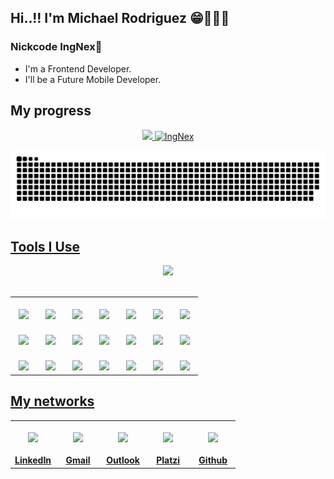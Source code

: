 ## Hi..!! I'm Michael Rodriguez 😁👨🏻‍🎓
### Nickcode IngNex🐺

- I'm a Frontend Developer.
- I'll be a Future Mobile Developer.

## My progress
<div align="center">
  <a href="https://github.com/ingnex">
  <img width="40%" src="https://github-readme-stats.vercel.app/api?username=ingnex&show_icons=true&theme=github_dark&include_all_commits=true&count_private=true"/>
  <img width="40%" src="https://github-readme-streak-stats.herokuapp.com?user=ingnex&theme=dracula&date_format=M%20j%5B%2C%20Y%5D" alt="IngNex" />
</div>

<div align="center">

![Snake animation](https://github.com/IngNex/IngNex/blob/output/github-contribution-grid-snake.svg)
</div>

## Tools I Use

<div align="center">
  <img width="30%" src="https://github-readme-stats.vercel.app/api/top-langs/?username=ingnex&layout=compact&langs_count=7&theme=github_dark"/>
</div>
<br/>
<table align="center">
  <tbody>
    <tr valign="top">
      <td width="10%" align="center">
       <a href="https://github.com/IngNex" target="_blank">
          <br/><img height="50em" src="https://cdn.svgporn.com/logos/html-5.svg"></a>
      </td>
      <td width="10%" align="center">
        <a href="https://github.com/IngNex" target="_blank">
          <br/><img height="50em" src="https://cdn.svgporn.com/logos/css-3.svg"><br/></a>
      </td>
      <td width="10%" align="center">
        <a href="https://github.com/IngNex" target="_blank">
          <br/><img height="50em" src="https://cdn.svgporn.com/logos/javascript.svg"></a>
      </td>
      <td width="10%" align="center">
        <a href="https://github.com/IngNex" target="_blank">
          <br/><img height="50em" src="https://cdn.svgporn.com/logos/react.svg"></a>
      </td>
      <td width="10%" align="center">
        <a href="https://github.com/IngNex" target="_blank">
          <br/><img height="50em" src="https://cdn.svgporn.com/logos/nodejs-icon.svg"></a>
      </td>
      <td width="10%" align="center">
        <a href="https://github.com/IngNex" target="_blank">
          <br/><img height="50em" src="https://cdn.svgporn.com/logos/php.svg"></a>
      </td>
      <td width="10%" align="center">
        <a href="https://github.com/IngNex" target="_blank">
          <br/><img height="50em" src="https://cdn.svgporn.com/logos/cpanel.svg">
        </a>
      </td>
    </tr>
    <tr valign="top">
      <td width="10%" align="center">
         <a href="https://github.com/IngNex" target="_blank">
          <br/><img height="50em" src="https://cdn.svgporn.com/logos/git-icon.svg">
        </a>
      </td>
      <td width="10%" align="center">
        <a href="https://github.com/IngNex" target="_blank">
          <br/><img height="50em" src="https://cdn.svgporn.com/logos/postman-icon.svg"></a>
      </td>
      <td width="10%" align="center">
        <a href="https://github.com/IngNex" target="_blank">
          <br/><img height="50em" src="https://cdn.svgporn.com/logos/vitejs.svg"></a>
      </td>
      <td width="10%" align="center">
          <a href="https://github.com/IngNex" target="_blank">
          <br/><img height="50em" src="https://cdn.svgporn.com/logos/figma.svg"></a>
      </td>
      <td width="10%" align="center">
        <a href="https://github.com/IngNex" target="_blank">
          <br/><img height="50em" src="https://cdn.svgporn.com/logos/python.svg">
        </a>
      </td>
      <td width="10%" align="center">
          <a href="https://github.com/IngNex" target="_blank">
          <br/><img height="50em" src="https://cdn.svgporn.com/logos/mysql.svg"></a>
      </td>
      <td width="10%" align="center">
        <a href="https://github.com/IngNex" target="_blank">
          <br/><img height="50em" src="https://cdn.svgporn.com/logos/xampp.svg">
        </a>
      </td>
    </tr>
    <tr valign="top">
      <td width="10%" align="center">
         <a href="https://github.com/IngNex" target="_blank">
          <br/><img height="50em" src="https://cdn.svgporn.com/logos/dart.svg">
        </a>
      </td>
      <td width="10%" align="center">
        <a href="https://github.com/IngNex" target="_blank">
          <br/><img height="50em" src="https://cdn.svgporn.com/logos/flutter.svg"></a>
      </td>
      <td width="10%" align="center">
        <a href="https://github.com/IngNex" target="_blank">
          <br/><img height="50em" src="https://cdn.svgporn.com/logos/android-vertical.svg"></a>
      </td>
      <td width="10%" align="center">
         <a href="https://github.com/IngNex" target="_blank">
          <br/><img height="50em" src="https://cdn.svgporn.com/logos/c-plusplus.svg">
        </a>
      </td>
      <td width="10%" align="center">
        <a href="https://github.com/IngNex" target="_blank">
          <br/><img height="50em" src="https://cdn.svgporn.com/logos/python.svg"></a>
      </td>
      <td width="10%" align="center">
          <a href="https://github.com/IngNex" target="_blank">
          <br/><img height="50em" src="https://cdn.svgporn.com/logos/java.svg"></a>
      </td>
      <td width="10%" align="center">
        <a href="https://github.com/IngNex" target="_blank">
          <br/><img height="50em" src="https://cdn.svgporn.com/logos/visual-studio-code.svg">
        </a>
      </td>
    </tr>
  </tbody>
</table>
  
## My networks
<table align="center">
  <tbody>
    <tr valign="top">
      <td width="20%" align="center">
        <a href="https://www.linkedin.com/in/michaelrogger/" target="_blank">
          <br/><img height="80em" src="https://cdn.svgporn.com/logos/linkedin-icon.svg">
          <br/><br/><b>LinkedIn</b>
        </a>
      </td>
      <td width="20%" align="center">
        <a href="mailto:michaelrogger.contacto@gmail.com?Subject=Aquí%20el%20asunto%20del%20mail" target="_blank">
          <br/><img height="80em" src="https://cdn.svgporn.com/logos/google-gmail.svg">
          <br/><br/><b>Gmail</b>
        </a>
      </td>
      <td width="20%" align="center">
        <a href="mailto:maicol7090_rm@hotmail.com?Subject=Aquí%20el%20asunto%20del%20mail" target="_blank">
          <br/><img height="80em" src="https://upload.wikimedia.org/wikipedia/commons/9/90/Outlook.com_icon_%282012-2019%29.svg">
          <br/><br/><b>Outlook</b>
        </a>
      </td>
      <td width="20%" align="center">
        <a href="https://platzi.com/p/ingnexmaicol14/" target="_blank">
          <br/><img height="80em" src="https://static.platzi.com/media/platzi-isotipo@2x.png">
          <br/><br/><b>Platzi</b>
        </a>
      </td>
      <td width="20%" align="center">
        <a href="https://github.com/IngNex" target="_blank">
          <br/><img height="80em" src="https://cdn.svgporn.com/logos/github-octocat.svg">
          <br/><br/><b>Github</b>
        </a>
      </td>
    </tr>
  </tbody>
</table>
